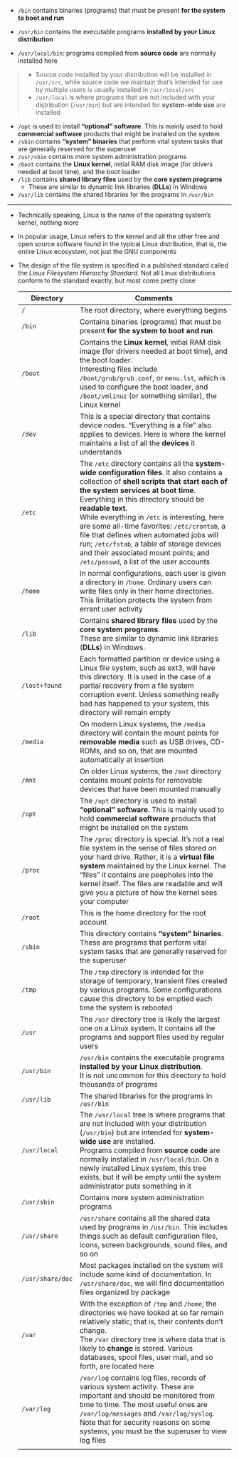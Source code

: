 <!-- review 2019-10-24 14:19:22 -->
- `/bin` contains binaries (programs) that must be present **for the system to boot and run**

- `/usr/bin` contains the executable programs **installed by your Linux distribution**
- `/usr/local/bin`: programs compiled from **source code** are normally installed here
> - Source code installed by your distribution will be installed in `/usr/src`, while source code we maintain that’s intended for use by multiple users is usually installed in `/usr/local/src`  
> - `/usr/local` is where programs that are not included with your distribution (`/usr/bin`) but are intended for **system-wide use** are installed

- `/opt` is used to install **“optional” software**. This is mainly used to hold **commercial software** products that might be installed on the system
- `/sbin` contains **“system” binaries** that perform vital system tasks that are generally reserved for the superuser
- `/usr/sbin` contains more system administration programs
- `/boot` contains the **Linux kernel**, initial RAM disk image (for drivers needed at boot time), and the boot loader
- `/lib` contains **shared library files** used by the **core system programs**
    - These are similar to dynamic link libraries (**DLLs**) in Windows
- `/usr/lib` contains the shared libraries for the programs in `/usr/bin`
---
- Technically speaking, Linux is the name of the operating system’s kernel, nothing more
- In popular usage, Linux refers to the kernel and all the other free and open source software found in the typical Linux distribution, that is, the entire Linux ecosystem, not just the GNU components
- The design of the file system is specified in a published standard called the *Linux Filesystem Hierarchy Standard*. Not all Linux distributions conform to the standard exactly, but most come pretty close

    Directory | Comments |
    --|--|
    `/` | The root directory, where everything begins
    `/bin` | Contains binaries (programs) that must be present **for the system to boot and run** |
    `/boot` | Contains the **Linux kernel**, initial RAM disk image (for drivers needed at boot time), and the boot loader. <br /> Interesting files include `/boot/grub/grub.conf`, or `menu.lst`, which is used to configure the boot loader, and `/boot/vmlinuz` (or something similar), the Linux kernel | 
    `/dev` | This is a special directory that contains device nodes. “Everything is a file” also applies to devices. Here is where the kernel maintains a list of all the **devices** it understands | 
    `/etc` | The `/etc` directory contains all the **system-wide configuration files**. It also contains a collection of **shell scripts that start each of the system services at boot time**. Everything in this directory should be **readable text**. <br /> While everything in `/etc` is interesting, here are some all-time favorites: `/etc/crontab`, a file that defines when automated jobs will run; `/etc/fstab`, a table of storage devices and their associated mount points; and `/etc/passwd`, a list of the user accounts
    `/home` | In normal configurations, each user is given a directory in `/home`. Ordinary users can write files only in their home directories. This limitation protects the system from errant user activity
    `/lib` | Contains **shared library files** used by the **core system programs**. <br /> These are similar to dynamic link libraries (**DLLs**) in Windows.
    `/lost+found` | Each formatted partition or device using a Linux file system, such as ext3, will have this directory. It is used in the case of a partial recovery from a file system corruption event. Unless something really bad has happened to your system, this directory will remain empty
    `/media` | On modern Linux systems, the `/media` directory will contain the mount points for **removable media** such as USB drives, CD-ROMs, and so on, that are mounted automatically at insertion
    `/mnt` | On older Linux systems, the `/mnt` directory contains mount points for removable devices that have been mounted manually
    `/opt` | The `/opt` directory is used to install **“optional” software**. This is mainly used to hold **commercial software** products that might be installed on the system
    `/proc` | The `/proc` directory is special. It’s not a real file system in the sense of files stored on your hard drive. Rather, it is a **virtual file system** maintained by the Linux kernel. The “files” it contains are peepholes into the kernel itself. The files are readable and will give you a picture of how the kernel sees your computer
    `/root` | This is the home directory for the root account
    `/sbin` | This directory contains **“system” binaries**. These are programs that perform vital system tasks that are generally reserved for the superuser
    `/tmp` | The `/tmp` directory is intended for the storage of temporary, transient files created by various programs. Some configurations cause this directory to be emptied each time the system is rebooted
    `/usr` | The `/usr` directory tree is likely the largest one on a Linux system. It contains all the programs and support files used by regular users
    `/usr/bin` | `/usr/bin` contains the executable programs **installed by your Linux distribution**. <br /> It is not uncommon for this directory to hold thousands of programs    
    `/usr/lib` | The shared libraries for the programs in `/usr/bin`
    `/usr/local` | The `/usr/local` tree is where programs that are not included with your distribution (`/usr/bin`) but are intended for **system-wide use** are installed. <br /> Programs compiled from **source code** are normally installed in `/usr/local/bin`. On a newly installed Linux system, this tree exists, but it will be empty until the system administrator puts something in it
    `/usr/sbin` | Contains more system administration programs
    `/usr/share` | `/usr/share` contains all the shared data used by programs in `/usr/bin`. This includes things such as default configuration files, icons, screen backgrounds, sound files, and so on
    `/usr/share/doc` | Most packages installed on the system will include some kind of documentation. In `/usr/share/doc`, we will find documentation files organized by package
    `/var` | With the exception of `/tmp` and `/home`, the directories we have looked at so far remain relatively static; that is, their contents don’t change. <br /> The `/var` directory tree is where data that is likely to **change** is stored. Various databases, spool files, user mail, and so forth, are located here
    `/var/log` | `/var/log` contains log files, records of various system activity. These are important and should be monitored from time to time. The most useful ones are `/var/log/messages` and `/var/log/syslog`. Note that for security reasons on some systems, you must be the superuser to view log files
    | |